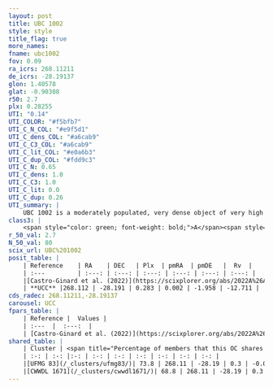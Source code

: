 ```yaml
---
layout: post
title: UBC 1002
style: style
title_flag: true
more_names: 
fname: ubc1002
fov: 0.09
ra_icrs: 268.11211
de_icrs: -28.19137
glon: 1.40578
glat: -0.90308
r50: 2.7
plx: 0.28255
UTI: "0.14"
UTI_COLOR: "#f5bfb7"
UTI_C_N_COL: "#e9f5d1"
UTI_C_dens_COL: "#a6cab9"
UTI_C_C3_COL: "#a6cab9"
UTI_C_lit_COL: "#e0a6b3"
UTI_C_dup_COL: "#fdd9c3"
UTI_C_N: 0.65
UTI_C_dens: 1.0
UTI_C_C3: 1.0
UTI_C_lit: 0.0
UTI_C_dup: 0.26
UTI_summary: |
    UBC 1002 is a moderately populated, very dense object of very high C3 quality. It was recently reported in the literature.<br><br><span style="color: #99180f; font-weight: bold;">Warning: </span>This is possibly a duplicated object, which shares a significant percentage of members with at least one previously reported entry.
class3: |
    <span style="color: green; font-weight: bold;">A</span><span style="color: green; font-weight: bold;">A</span>
r_50_val: 2.7
N_50_val: 80
scix_url: UBC%201002
posit_table: |
    | Reference    | RA    | DEC   | Plx  | pmRA  | pmDE   |  Rv  |
    | :---         | :---: | :---: | :---: | :---: | :---: | :---: |
    |[Castro-Ginard et al. (2022)](https://scixplorer.org/abs/2022A%26A...661A.118C) | 268.11 | -28.2 | 0.28 | 0.01 | -1.96 | -14.88 |
    | **UCC** |268.112 | -28.191 | 0.283 | 0.002 | -1.958 | -12.711 | 
cds_radec: 268.11211,-28.19137
carousel: UCC
fpars_table: |
    | Reference |  Values |
    | :---  |  :---:  |
    | [Castro-Ginard et al. (2022)](https://scixplorer.org/abs/2022A%26A...661A.118C) | `AV=2.314, Dist=3233, logAge=8.339` |
shared_table: |
    | Cluster | <span title="Percentage of members that this OC shares with the ones listed">%</span>   | RA   | DEC   | Plx   | pmRA  | pmDE  | Rv | UTI |
    | :-: | :-: |:-: | :-: | :-: | :-: | :-: | :-: | :-: |
    |[UFMG 83](/_clusters/ufmg83/)| 73.8 | 268.11 | -28.19 | 0.3 | -0.02 | -1.98 | -15.57 |0.69 |
    |[CWWDL 1671](/_clusters/cwwdl1671/)| 68.8 | 268.11 | -28.19 | 0.3 | -0.03 | -1.94 | -14.58 |0.13 |
---
```

